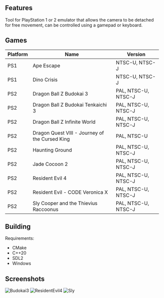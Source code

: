 Features
--------
Tool for PlayStation 1 or 2 emulator that allows the camera to be detached for free movement, can be controlled using a gamepad or keyboard.

Games
-----
|Platform|Name                                          |Version            |
|--------|----------------------------------------------|-------------------|
|PS1     |Ape Escape                                    |NTSC-U, NTSC-J     |
|PS1     |Dino Crisis                                   |NTSC-U, NTSC-J     |
|PS2     |Dragon Ball Z Budokai 3                       |PAL, NTSC-U, NTSC-J|
|PS2     |Dragon Ball Z Budokai Tenkaichi 3             |PAL, NTSC-U, NTSC-J|
|PS2     |Dragon Ball Z Infinite World                  |PAL, NTSC-U, NTSC-J|
|PS2     |Dragon Quest VIII - Journey of the Cursed King|PAL, NTSC-U        |
|PS2     |Haunting Ground                               |PAL, NTSC-U, NTSC-J|
|PS2     |Jade Cocoon 2                                 |PAL, NTSC-U, NTSC-J|
|PS2     |Resident Evil 4                               |PAL, NTSC-U, NTSC-J|
|PS2     |Resident Evil - CODE Veronica X               |PAL, NTSC-U, NTSC-J|
|PS2     |Sly Cooper and the Thievius Raccoonus         |PAL, NTSC-U, NTSC-J|

Building
--------
Requirements:
* CMake
* C++20
* SDL2
* Windows

Screenshots
-----------
![Budokai3](https://github.com/user-attachments/assets/66fc975c-c89c-4f27-a2ea-9194e1ac9cb5)
![ResidentEvil4](https://github.com/user-attachments/assets/a38d7e92-a7bf-4d50-8fdd-b282e97e42ef)
![Sly](https://github.com/user-attachments/assets/7200bc6a-192a-45df-839c-cff307fd476a)



